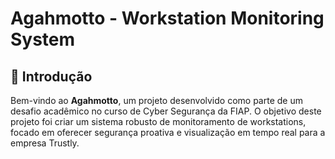 # Agahmotto - Workstation Monitoring System

## 📜 Introdução

Bem-vindo ao **Agahmotto**, um projeto desenvolvido como parte de um desafio acadêmico no curso de Cyber Segurança da FIAP. O objetivo deste projeto foi criar um sistema robusto de monitoramento de workstations, focado em oferecer segurança proativa e visualização em tempo real para a empresa Trustly.
